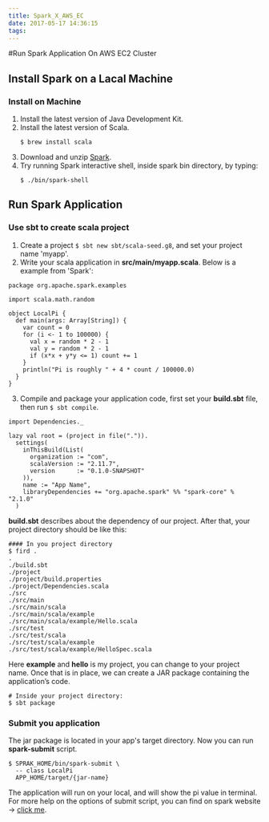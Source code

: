 ```yaml
---
title: Spark_X_AWS_EC
date: 2017-05-17 14:36:15
tags:
---
```

#Run Spark Application On AWS EC2 Cluster

## Install Spark on a Lacal Machine
### Install on Machine
1. Install the latest version of Java Development Kit.
2. Install the latest version of Scala.
    ``` shell
    $ brew install scala
    ```
3. Download and unzip [Spark](https://spark.apache.org/downloads.html "Download Spark").
4. Try running Spark interactive shell, inside spark bin directory, by typing:
    ``` shell
    $ ./bin/spark-shell
    ```

## Run Spark Application
### Use sbt to create scala project
1. Create a project `$ sbt new sbt/scala-seed.g8`, and set your project name 'myapp'.
2. Write your scala application in  **src/main/myapp.scala**. Below is a example from 'Spark':
```
package org.apache.spark.examples

import scala.math.random

object LocalPi {
  def main(args: Array[String]) {
    var count = 0
    for (i <- 1 to 100000) {
      val x = random * 2 - 1
      val y = random * 2 - 1
      if (x*x + y*y <= 1) count += 1
    }
    println("Pi is roughly " + 4 * count / 100000.0)
  }
}
```
3. Compile and package your application code, first set your **build.sbt** file, then run `$ sbt compile`.
```
import Dependencies._

lazy val root = (project in file(".")).
  settings(
    inThisBuild(List(
      organization := "com",
      scalaVersion := "2.11.7",
      version      := "0.1.0-SNAPSHOT"
    )),
    name := "App Name",
    libraryDependencies += "org.apache.spark" %% "spark-core" % "2.1.0"
  )
```
**build.sbt** describes about the dependency of our project. After that, your project directory should be like this:
```
#### In you project directory
$ fird .
.
./build.sbt
./project
./project/build.properties
./project/Dependencies.scala
./src
./src/main
./src/main/scala
./src/main/scala/example
./src/main/scala/example/Hello.scala
./src/test
./src/test/scala
./src/test/scala/example
./src/test/scala/example/HelloSpec.scala
```
Here **example** and **hello** is my project, you can change to your project name.
Once that is in place, we can create a JAR package containing the application’s code.
```
# Inside your project directory:
$ sbt package
```

### Submit you application
The jar package is located in your app's target directory. Now you can run **spark-submit** script.
```
$ SPRAK_HOME/bin/spark-submit \
  -- class LocalPi
  APP_HOME/target/{jar-name}
```
The application will run on your local, and will show the pi value in terminal.
For more help on the options of submit script, you can find on spark website -> [click me](http://spark.apache.org/docs/latest/submitting-applications.html#master-urls "Spark Submit").